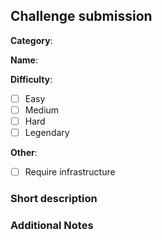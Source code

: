 ## Challenge submission

**Category**: <!-- e.g. Web, Crypto, Reverse -->

**Name**: <!-- e.g. bip boop -->

**Difficulty**:
- [ ] Easy
- [ ] Medium
- [ ] Hard
- [ ] Legendary

**Other**:
- [ ] Require infrastructure

### Short description
<!-- A short description of the challenge, what are the required skills and knowledges, and what it challenges the player on -->

### Additional Notes
<!-- (Optional) Other stuff you wanna talk about -->
